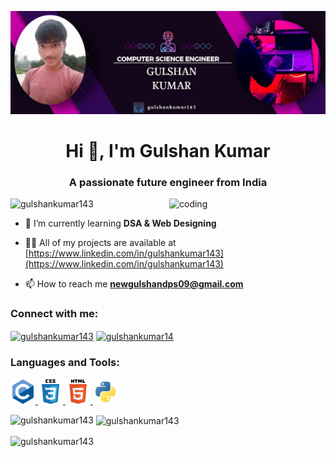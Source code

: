 ![logo](https://github.com/gulshankumar143/gulshankumar143/blob/main/profile_banner.png)
<h1 align="center">Hi 👋, I'm Gulshan Kumar</h1>
<h3 align="center">A passionate future engineer from India</h3>

<img align="right" alt="coding" width="250" src="https://i.pinimg.com/originals/54/e3/7d/54e37d8074ebcde1d96c77d7b2a7f310.gif">

<p align="left"> <img src="https://komarev.com/ghpvc/?username=gulshankumar143&label=Profile%20views&color=0e75b6&style=flat" alt="gulshankumar143" /> </p>

- 🌱 I’m currently learning **DSA & Web Designing**

- 👨‍💻 All of my projects are available at [https://www.linkedin.com/in/gulshankumar143](https://www.linkedin.com/in/gulshankumar143)

- 📫 How to reach me **newgulshandps09@gmail.com**

<h3 align="left">Connect with me:</h3>
<p align="left">
<a href="https://linkedin.com/in/gulshankumar143" target="blank"><img align="center" src="https://raw.githubusercontent.com/rahuldkjain/github-profile-readme-generator/master/src/images/icons/Social/linked-in-alt.svg" alt="gulshankumar143" height="30" width="40" /></a>
<a href="https://www.codechef.com/users/gulshankumar14" target="blank"><img align="center" src="https://cdn.jsdelivr.net/npm/simple-icons@3.1.0/icons/codechef.svg" alt="gulshankumar14" height="30" width="40" /></a>
</p>

<h3 align="left">Languages and Tools:</h3>
<p align="left"> <a href="https://www.cprogramming.com/" target="_blank" rel="noreferrer"> <img src="https://raw.githubusercontent.com/devicons/devicon/master/icons/c/c-original.svg" alt="c" width="40" height="40"/> </a> <a href="https://www.w3schools.com/css/" target="_blank" rel="noreferrer"> <img src="https://raw.githubusercontent.com/devicons/devicon/master/icons/css3/css3-original-wordmark.svg" alt="css3" width="40" height="40"/> </a> <a href="https://www.w3.org/html/" target="_blank" rel="noreferrer"> <img src="https://raw.githubusercontent.com/devicons/devicon/master/icons/html5/html5-original-wordmark.svg" alt="html5" width="40" height="40"/> </a> </a> <a href="https://www.python.org" target="_blank" rel="noreferrer"> <img src="https://raw.githubusercontent.com/devicons/devicon/master/icons/python/python-original.svg" alt="python" width="40" height="40"/> </a> </p>

<p><img align="left" src="https://github-readme-stats.vercel.app/api/top-langs?username=gulshankumar143&show_icons=true&locale=en&layout=compact" alt="gulshankumar143" /></p>

<p>&nbsp;<img align="center" src="https://github-readme-stats.vercel.app/api?username=gulshankumar143&show_icons=true&locale=en" alt="gulshankumar143" /></p>

<p><img align="center" src="https://github-readme-streak-stats.herokuapp.com/?user=gulshankumar143&" alt="gulshankumar143" /></p>
